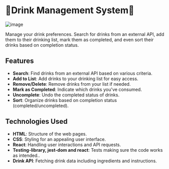 # 🍹Drink Management System🍹
![image](https://github.com/Sillen00/React-Testing-Library-Mocktail-To-Drink/assets/114336470/4fd38fe0-ffa3-47f6-81cd-ab39dd141a83)


Manage your drink preferences. Search for drinks from an external API, add them to their drinking list, mark them as completed, and even sort their drinks based on completion status.

## Features
- **Search**: Find drinks from an external API based on various criteria.
- **Add to List**: Add drinks to your drinking list for easy access.
- **Remove/Delete**: Remove drinks from your list if needed.
- **Mark as Completed**: Indicate which drinks you've consumed.
- **Uncomplete**: Undo the completed status of drinks.
- **Sort**: Organize drinks based on completion status (completed/uncompleted).

## Technologies Used
- **HTML**: Structure of the web pages.
- **CSS**: Styling for an appealing user interface.
- **React**: Handling user interactions and API requests.
- **Testing-library, jest-dom and react**: Tests making sure the code works as intended..
- **Drink API**: Fetching drink data including ingredients and instructions.

